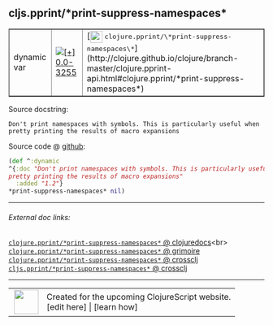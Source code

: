 ## cljs.pprint/\*print-suppress-namespaces\*



 <table border="1">
<tr>
<td>dynamic var</td>
<td><a href="https://github.com/cljsinfo/cljs-api-docs/tree/0.0-3255"><img valign="middle" alt="[+] 0.0-3255" title="Added in 0.0-3255" src="https://img.shields.io/badge/+-0.0--3255-lightgrey.svg"></a> </td>
<td>
[<img height="24px" valign="middle" src="http://i.imgur.com/1GjPKvB.png"> <samp>clojure.pprint/\*print-suppress-namespaces\*</samp>](http://clojure.github.io/clojure/branch-master/clojure.pprint-api.html#clojure.pprint/*print-suppress-namespaces*)
</td>
</tr>
</table>







Source docstring:

```
Don't print namespaces with symbols. This is particularly useful when
pretty printing the results of macro expansions
```


Source code @ [github](https://github.com/clojure/clojurescript/blob/r1.8.34/src/main/cljs/cljs/pprint.cljs#L657-L661):

```clj
(def ^:dynamic
^{:doc "Don't print namespaces with symbols. This is particularly useful when
pretty printing the results of macro expansions"
  :added "1.2"}
*print-suppress-namespaces* nil)
```

<!--
Repo - tag - source tree - lines:

 <pre>
clojurescript @ r1.8.34
└── src
    └── main
        └── cljs
            └── cljs
                └── <ins>[pprint.cljs:657-661](https://github.com/clojure/clojurescript/blob/r1.8.34/src/main/cljs/cljs/pprint.cljs#L657-L661)</ins>
</pre>

-->

---



###### External doc links:

[`clojure.pprint/*print-suppress-namespaces*` @ clojuredocs](http://clojuredocs.org/clojure.pprint/*print-suppress-namespaces*)<br>
[`clojure.pprint/*print-suppress-namespaces*` @ grimoire](http://conj.io/store/v1/org.clojure/clojure/1.7.0-beta3/clj/clojure.pprint/*print-suppress-namespaces*/)<br>
[`clojure.pprint/*print-suppress-namespaces*` @ crossclj](http://crossclj.info/fun/clojure.pprint/*print-suppress-namespaces*.html)<br>
[`cljs.pprint/*print-suppress-namespaces*` @ crossclj](http://crossclj.info/fun/cljs.pprint.cljs/*print-suppress-namespaces*.html)<br>

---

 <table>
<tr><td>
<img valign="middle" align="right" width="48px" src="http://i.imgur.com/Hi20huC.png">
</td><td>
Created for the upcoming ClojureScript website.<br>
[edit here] | [learn how]
</td></tr></table>

[edit here]:https://github.com/cljsinfo/cljs-api-docs/blob/master/cljsdoc/cljs.pprint/STARprint-suppress-namespacesSTAR.cljsdoc
[learn how]:https://github.com/cljsinfo/cljs-api-docs/wiki/cljsdoc-files

<!--

This information was too distracting to show to readers, but I'll leave it
commented here since it is helpful to:

- pretty-print the data used to generate this document
- and show how to retrieve that data



The API data for this symbol:

```clj
{:ns "cljs.pprint",
 :name "*print-suppress-namespaces*",
 :history [["+" "0.0-3255"]],
 :type "dynamic var",
 :full-name-encode "cljs.pprint/STARprint-suppress-namespacesSTAR",
 :source {:code "(def ^:dynamic\n^{:doc \"Don't print namespaces with symbols. This is particularly useful when\npretty printing the results of macro expansions\"\n  :added \"1.2\"}\n*print-suppress-namespaces* nil)",
          :title "Source code",
          :repo "clojurescript",
          :tag "r1.8.34",
          :filename "src/main/cljs/cljs/pprint.cljs",
          :lines [657 661]},
 :full-name "cljs.pprint/*print-suppress-namespaces*",
 :clj-symbol "clojure.pprint/*print-suppress-namespaces*",
 :docstring "Don't print namespaces with symbols. This is particularly useful when\npretty printing the results of macro expansions"}

```

Retrieve the API data for this symbol:

```clj
;; from Clojure REPL
(require '[clojure.edn :as edn])
(-> (slurp "https://raw.githubusercontent.com/cljsinfo/cljs-api-docs/catalog/cljs-api.edn")
    (edn/read-string)
    (get-in [:symbols "cljs.pprint/*print-suppress-namespaces*"]))
```

-->
